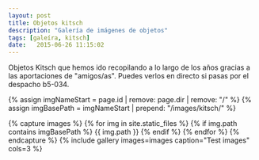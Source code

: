 ```yaml
---
layout: post
title: Objetos kitsch
description: "Galería de imágenes de objetos"
tags: [galeíra, kitsch]
date:   2015-06-26 11:15:02
---
```

Objetos Kitsch que hemos ido recopilando a lo largo de los años gracias a las aportaciones de "amigos/as". Puedes verlos en directo si pasas por el despacho b5-034.

<!--mas-->

{% assign imgNameStart = page.id | remove: page.dir | remove: "/" %}
{% assign imgBasePath = imgNameStart | prepend: "/images/kitsch/" %}

{% capture images %}
{% for img in site.static_files %}
{% if img.path contains imgBasePath %}
{{ img.path }}
{% endif %}
{% endfor %}
{% endcapture %}
{% include gallery images=images caption="Test images" cols=3 %}
